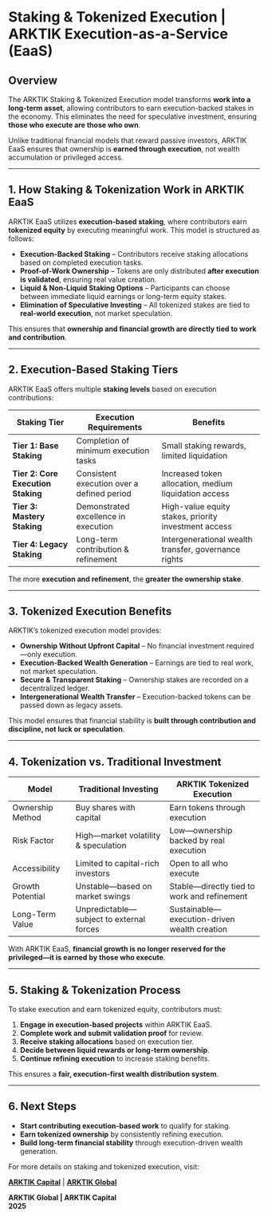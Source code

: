 # Staking & Tokenized Execution | ARKTIK Execution-as-a-Service (EaaS)  

## **Overview**  
The ARKTIK Staking & Tokenized Execution model transforms **work into a long-term asset**, allowing contributors to earn execution-backed stakes in the economy. This eliminates the need for speculative investment, ensuring **those who execute are those who own**.  

Unlike traditional financial models that reward passive investors, ARKTIK EaaS ensures that ownership is **earned through execution**, not wealth accumulation or privileged access.  

---  

## **1. How Staking & Tokenization Work in ARKTIK EaaS**  

ARKTIK EaaS utilizes **execution-based staking**, where contributors earn **tokenized equity** by executing meaningful work. This model is structured as follows:  

- **Execution-Backed Staking** – Contributors receive staking allocations based on completed execution tasks.  
- **Proof-of-Work Ownership** – Tokens are only distributed **after execution is validated**, ensuring real value creation.  
- **Liquid & Non-Liquid Staking Options** – Participants can choose between immediate liquid earnings or long-term equity stakes.  
- **Elimination of Speculative Investing** – All tokenized stakes are tied to **real-world execution**, not market speculation.  

This ensures that **ownership and financial growth are directly tied to work and contribution**.  

---  

## **2. Execution-Based Staking Tiers**  

ARKTIK EaaS offers multiple **staking levels** based on execution contributions:  

| **Staking Tier** | **Execution Requirements** | **Benefits** |
|-----------------|--------------------------|-------------|
| **Tier 1: Base Staking** | Completion of minimum execution tasks | Small staking rewards, limited liquidation |
| **Tier 2: Core Execution Staking** | Consistent execution over a defined period | Increased token allocation, medium liquidation access |
| **Tier 3: Mastery Staking** | Demonstrated excellence in execution | High-value equity stakes, priority investment access |
| **Tier 4: Legacy Staking** | Long-term contribution & refinement | Intergenerational wealth transfer, governance rights |  

The more **execution and refinement**, the **greater the ownership stake**.  

---  

## **3. Tokenized Execution Benefits**  

ARKTIK’s tokenized execution model provides:  

- **Ownership Without Upfront Capital** – No financial investment required—only execution.  
- **Execution-Backed Wealth Generation** – Earnings are tied to real work, not market speculation.  
- **Secure & Transparent Staking** – Ownership stakes are recorded on a decentralized ledger.  
- **Intergenerational Wealth Transfer** – Execution-backed tokens can be passed down as legacy assets.  

This model ensures that financial stability is **built through contribution and discipline, not luck or speculation**.  

---  

## **4. Tokenization vs. Traditional Investment**  

| **Model** | **Traditional Investing** | **ARKTIK Tokenized Execution** |
|-----------|----------------------|-----------------------------|
| Ownership Method | Buy shares with capital | Earn tokens through execution |
| Risk Factor | High—market volatility & speculation | Low—ownership backed by real execution |
| Accessibility | Limited to capital-rich investors | Open to all who execute |
| Growth Potential | Unstable—based on market swings | Stable—directly tied to work and refinement |
| Long-Term Value | Unpredictable—subject to external forces | Sustainable—execution-driven wealth creation |  

With ARKTIK EaaS, **financial growth is no longer reserved for the privileged—it is earned by those who execute**.  

---  

## **5. Staking & Tokenization Process**  

To stake execution and earn tokenized equity, contributors must:  

1. **Engage in execution-based projects** within ARKTIK EaaS.  
2. **Complete work and submit validation proof** for review.  
3. **Receive staking allocations** based on execution tier.  
4. **Decide between liquid rewards or long-term ownership**.  
5. **Continue refining execution** to increase staking benefits.  

This ensures a **fair, execution-first wealth distribution system**.  

---  

## **6. Next Steps**  

- **Start contributing execution-based work** to qualify for staking.  
- **Earn tokenized ownership** by consistently refining execution.  
- **Build long-term financial stability** through execution-driven wealth generation.  

For more details on staking and tokenized execution, visit:  

**[ARKTIK Capital](https://arktikcapital.com)** | **[ARKTIK Global](https://arktikglobal.com)**  

**ARKTIK Global | ARKTIK Capital**  
**2025**  
